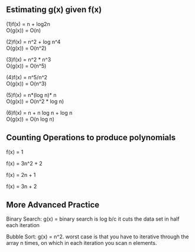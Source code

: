 ## Estimating g(x) given f(x)

(1)f(x) = n + log2n           
O(g(x)) = O(n)

(2)f(x) = n^2 + log n^4        
O(g(x)) = O(n^2)

(3)f(x) = n^2 \* n^3          
O(g(x)) = O(n^5)

(4)f(x) = n^5/n^2             
O(g(x)) = O(n^3)

(5)f(x) = n*(log n)\* n        
O(g(x)) = O(n^2 \* log n)

(6)f(x) = n + n log n + log n  
O(g(x)) = O(n log n)

## Counting Operations to produce polynomials

f(x) = 1

f(x) = 3n^2 + 2

f(x) = 2n + 1

f(x) = 3n + 2

## More Advanced Practice

Binary Search: g(x) = binary search is log b/c it cuts the data set in half each iteration

Bubble Sort: g(x) = n^2. worst case is that you have to iterative through the array n times, on which in each iteration you scan n elements.
